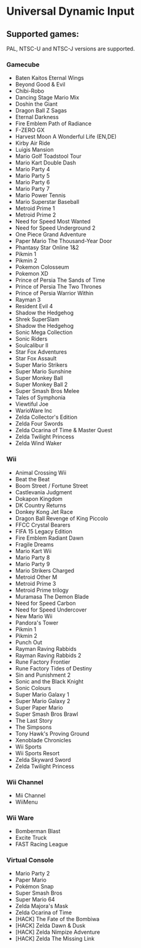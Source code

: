 # Universal Dynamic Input
## Supported games:
PAL, NTSC-U and NTSC-J versions are supported.

### Gamecube
- Baten Kaitos Eternal Wings
- Beyond Good & Evil
- Chibi-Robo
- Dancing Stage Mario Mix
- Doshin the Giant
- Dragon Ball Z Sagas
- Eternal Darkness
- Fire Emblem Path of Radiance
- F-ZERO GX
- Harvest Moon A Wonderful Life (EN,DE)
- Kirby Air Ride
- Luigis Mansion
- Mario Golf Toadstool Tour
- Mario Kart Double Dash
- Mario Party 4
- Mario Party 5
- Mario Party 6
- Mario Party 7
- Mario Power Tennis
- Mario Superstar Baseball
- Metroid Prime 1
- Metroid Prime 2
- Need for Speed Most Wanted
- Need for Speed Underground 2
- One Piece Grand Adventure
- Paper Mario The Thousand-Year Door
- Phantasy Star Online 1&2
- Pikmin 1
- Pikmin 2
- Pokemon Colosseum
- Pokemon XD
- Prince of Persia The Sands of Time
- Prince of Persia The Two Thrones
- Prince of Persia Warrior Within
- Rayman 3
- Resident Evil 4
- Shadow the Hedgehog
- Shrek SuperSlam
- Shadow the Hedgehog
- Sonic Mega Collection
- Sonic Riders
- Soulcalibur II
- Star Fox Adventures
- Star Fox Assault
- Super Mario Strikers
- Super Mario Sunshine
- Super Monkey Ball
- Super Monkey Ball 2
- Super Smash Bros Melee
- Tales of Symphonia
- Viewtiful Joe
- WarioWare Inc
- Zelda Collector's Edition
- Zelda Four Swords
- Zelda Ocarina of Time & Master Quest
- Zelda Twilight Princess
- Zelda Wind Waker

### Wii
- Animal Crossing Wii
- Beat the Beat
- Boom Street / Fortune Street
- Castlevania Judgment
- Dokapon Kingdom
- DK Country Returns
- Donkey Kong Jet Race
- Dragon Ball Revenge of King Piccolo
- FFCC Crystal Bearers
- FIFA 15 Legacy Edition
- Fire Emblem Radiant Dawn
- Fragile Dreams
- Mario Kart Wii
- Mario Party 8
- Mario Party 9
- Mario Strikers Charged
- Metroid Other M
- Metroid Prime 3
- Metroid Prime trilogy
- Muramasa The Demon Blade
- Need for Speed Carbon
- Need for Speed Undercover
- New Mario Wii
- Pandora's Tower
- Pikmin 1
- Pikmin 2
- Punch Out
- Rayman Raving Rabbids
- Rayman Raving Rabbids 2
- Rune Factory Frontier
- Rune Factory Tides of Destiny
- Sin and Punishment 2
- Sonic and the Black Knight
- Sonic Colours
- Super Mario Galaxy 1
- Super Mario Galaxy 2
- Super Paper Mario
- Super Smash Bros Brawl
- The Last Story
- The Simpsons
- Tony Hawk's Proving Ground
- Xenoblade Chronicles
- Wii Sports
- Wii Sports Resort
- Zelda Skyward Sword
- Zelda Twilight Princess

### Wii Channel
- Mii Channel 
- WiiMenu

### Wii Ware
- Bomberman Blast
- Excite Truck
- FAST Racing League

### Virtual Console
- Mario Party 2
- Paper Mario
- Pokémon Snap
- Super Smash Bros
- Super Mario 64
- Zelda Majora's Mask
- Zelda Ocarina of Time
- [HACK] The Fate of the Bombiwa
- [HACK] Zelda Dawn & Dusk
- [HACK] Zelda Nimpize Adventure
- [HACK] Zelda The Missing Link